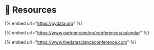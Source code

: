 # 🧬 Resources

{% embed url="https://pydata.org" %}

{% embed url="https://www.gartner.com/en/conferences/calendar" %}

{% embed url="https://www.thedatascienceconference.com" %}
